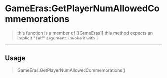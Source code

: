 # GameEras:GetPlayerNumAllowedCommemorations
> this function is a member of [[GameEras]]
> this method expects an implicit "self" argument. invoke it with `:`
-----
## Usage
> GameEras:GetPlayerNumAllowedCommemorations()
